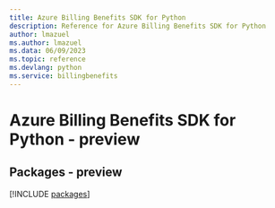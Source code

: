 ```yaml
---
title: Azure Billing Benefits SDK for Python
description: Reference for Azure Billing Benefits SDK for Python
author: lmazuel
ms.author: lmazuel
ms.data: 06/09/2023
ms.topic: reference
ms.devlang: python
ms.service: billingbenefits
---
```

# Azure Billing Benefits SDK for Python - preview
## Packages - preview
[!INCLUDE [packages](billing-benefits-index.md)]
